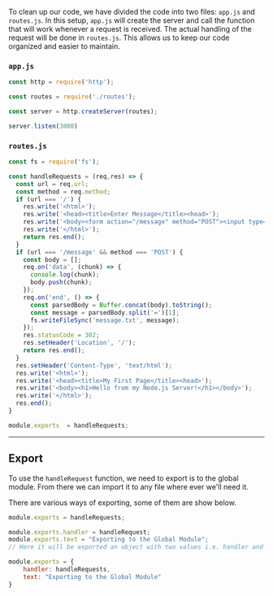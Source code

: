 To clean up our code, we have divided the code into two files: `app.js` and `routes.js`. In this setup, `app.js` will create the server and call the function that will work whenever a request is received. The actual handling of the request will be done in `routes.js`. This allows us to keep our code organized and easier to maintain.

### `app.js`
```js
const http = require('http');

const routes = require('./routes');

const server = http.createServer(routes);

server.listen(3000)
```

### `routes.js`
```js
const fs = require('fs');

const handleRequests = (req,res) => {
  const url = req.url;
  const method = req.method;
  if (url === '/') {
    res.write('<html>');
    res.write('<head><title>Enter Message</title><head>');
    res.write('<body><form action="/message" method="POST"><input type="text" name="message"><button type="submit">Send</button></form></body>');
    res.write('</html>');
    return res.end();
  }
  if (url === '/message' && method === 'POST') {
    const body = [];
    req.on('data', (chunk) => {
      console.log(chunk);
      body.push(chunk);
    });
    req.on('end', () => {
      const parsedBody = Buffer.concat(body).toString();
      const message = parsedBody.split('=')[1];
      fs.writeFileSync('message.txt', message);
    });
    res.statusCode = 302;
    res.setHeader('Location', '/');
    return res.end();
  }
  res.setHeader('Content-Type', 'text/html');
  res.write('<html>');
  res.write('<head><title>My First Page</title><head>');
  res.write('<body><h1>Hello from my Node.js Server!</h1></body>');
  res.write('</html>');
  res.end();
}

module.exports  = handleRequests;
```

---
## Export 
To use the `handleRequest` function, we need to export is to the global module. From there we can import it to any file where ever we'll need it.

There are various ways of exporting, some of them are show below.

```js
module.exports = handleRequests;

module.exports.handler = handleRequest;
module.exports.text = "Exporting to the Global Module";
// Here it will be exported an object with two values i.e. handler and text

module.exports = {
	handler: handleRequests,
	text: "Exporting to the Global Module"
}
```